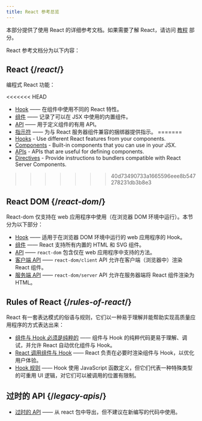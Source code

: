 ```yaml
---
title: React 参考总览
---
```


<Intro>

本部分提供了使用 React 的详细参考文档。如果需要了解 React，请访问 [教程](/learn) 部分。

</Intro>

React 参考文档分为以下内容：

## React {/*react*/}

编程式 React 功能：

<<<<<<< HEAD
* [Hook](/reference/react/hooks) —— 在组件中使用不同的 React 特性。
* [组件](/reference/react/components) —— 记录了可以在 JSX 中使用的内置组件。
* [API](/reference/react/apis) —— 用于定义组件的有用 API。
* [指示符](/reference/rsc/directives) —— 为与 React 服务器组件兼容的捆绑器提供指示。
=======
* [Hooks](/reference/react/hooks) - Use different React features from your components.
* [Components](/reference/react/components) - Built-in components that you can use in your JSX.
* [APIs](/reference/react/apis) - APIs that are useful for defining components.
* [Directives](/reference/rsc/directives) - Provide instructions to bundlers compatible with React Server Components.
>>>>>>> 40d73490733a1665596eee8b547278231db3b8e3

## React DOM {/*react-dom*/}

React-dom 仅支持在 web 应用程序中使用（在浏览器 DOM 环境中运行）。本节分为以下部分：

* [Hook](/reference/react-dom/hooks) —— 适用于在浏览器 DOM 环境中运行的 web 应用程序的 Hook。
* [组件](/reference/react-dom/components) —— React 支持所有内置的 HTML 和 SVG 组件。
* [API](/reference/react-dom) —— `react-dom` 包含仅在 web 应用程序中支持的方法。
* [客户端 API](/reference/react-dom/client) —— `react-dom/client` API 允许在客户端（浏览器中）渲染 React 组件。
* [服务端 API](/reference/react-dom/server) —— `react-dom/server` API 允许在服务器端将 React 组件渲染为 HTML。


## Rules of React {/*rules-of-react*/}

React 有一套表达模式的俗语与规则，它们以一种易于理解并能帮助实现高质量应用程序的方式表达出来：

* [组件与 Hook 必须是纯粹的](/reference/rules/components-and-hooks-must-be-pure) —— 组件与 Hook 的纯粹代码更易于理解、调试，并允许 React 自动优化组件与 Hook。
* [React 调用组件与 Hook](/reference/rules/react-calls-components-and-hooks) —— React 负责在必要时渲染组件与 Hook，以优化用户体验。
* [Hook 规则](/reference/rules/rules-of-hooks) —— Hook 使用 JavaScript 函数定义，但它们代表一种特殊类型的可重用 UI 逻辑，对它们可以被调用的位置有限制。

## 过时的 API {/*legacy-apis*/}

* [过时的 API](/reference/react/legacy) —— 从 react 包中导出，但不建议在新编写的代码中使用。
